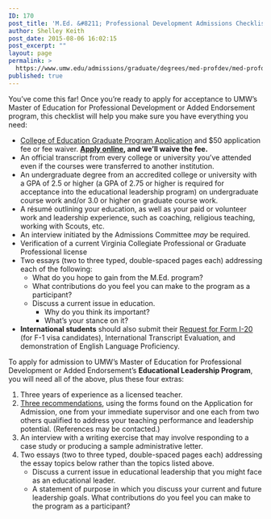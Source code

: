 ```yaml
---
ID: 170
post_title: 'M.Ed. &#8211; Professional Development Admissions Checklist'
author: Shelley Keith
post_date: 2015-08-06 16:02:15
post_excerpt: ""
layout: page
permalink: >
  https://www.umw.edu/admissions/graduate/degrees/med-profdev/med-profdev-checklist/
published: true
---
```

You’ve come this far! Once you’re ready to apply for acceptance to UMW’s Master of Education for Professional Development or Added Endorsement program, this checklist will help you make sure you have everything you need:
<ul>
	<li><a href="/admissions/wp-content/uploads/sites/6/2015/08/COE-grad-app.pdf">College of Education Graduate Program Application</a> and $50 application fee or fee waiver. <strong><a href="https://www.applyweb.com/umw/">Apply online</a>, and we’ll waive the fee.</strong></li>
	<li>An official transcript from every college or university you’ve attended even if the courses were transferred to another institution.</li>
	<li>An undergraduate degree from an accredited college or university with a GPA of 2.5 or higher (a GPA of 2.75 or higher is required for acceptance into the educational leadership program) on undergraduate course work and/or 3.0 or higher on graduate course work.</li>
	<li>A résumé outlining your education, as well as your paid or volunteer work and leadership experience, such as coaching, religious teaching, working with Scouts, etc.</li>
	<li>An interview initiated by the Admissions Committee <em>may</em> be required.</li>
	<li>Verification of a current Virginia Collegiate Professional or Graduate Professional license</li>
	<li>Two essays (two to three typed, double-spaced pages each) addressing each of the following:
<ul>
	<li>What do you hope to gain from the M.Ed. program?</li>
	<li>What contributions do you feel you can make to the program as a participant?</li>
	<li>Discuss a current issue in education.
<ul>
	<li>Why do you think its important?</li>
	<li>What’s your stance on it?</li>
</ul>
</li>
</ul>
</li>
	<li><strong>International students</strong> should also submit their <a href="http://www.umw.edu/documents/document/request-for-form-i-20/">Request for Form I-20</a> (for F-1 visa candidates), International Transcript Evaluation, and demonstration of English Language Proficiency.</li>
</ul>
To apply for admission to UMW’s Master of Education for Professional Development or Added Endorsement’s <strong>Educational Leadership Program</strong>, you will need all of the above, plus these four extras:
<ol>
	<li>Three years of experience as a licensed teacher.</li>
	<li><a href="http://www.umw.edu/documents/document/graduate-degreescertificates-applicant-recommendation/">Three recommendations</a>, using the forms found on the Application for Admission, one from your immediate supervisor and one each from two others qualified to address your teaching performance and leadership potential. (References may be contacted.)</li>
	<li>An interview with a writing exercise that may involve responding to a case study or producing a sample administrative letter.</li>
	<li>Two essays (two to three typed, double-spaced pages each) addressing the essay topics below rather than the topics listed above.
<ul>
	<li>Discuss a current issue in educational leadership that you might face as an educational leader.</li>
	<li>A statement of purpose in which you discuss your current and future leadership goals. What contributions do you feel you can make to the program as a participant?</li>
</ul>
</li>
</ol>